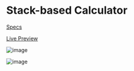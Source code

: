 # Stack-based Calculator

[Specs](https://www.theodinproject.com/courses/foundations/lessons/calculator)

[Live Preview](https://chxtio.github.io/The-Odin-Project/stack-based-calculator/)

![image](https://user-images.githubusercontent.com/33184844/103611675-9b937700-4ed7-11eb-8bde-d9e343af6022.png)

![image](https://user-images.githubusercontent.com/33184844/103612191-c03c1e80-4ed8-11eb-977a-0524a96eb52b.png)